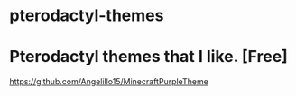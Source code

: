 # pterodactyl-themes
# Pterodactyl themes that I like. [Free]
https://github.com/Angelillo15/MinecraftPurpleTheme
